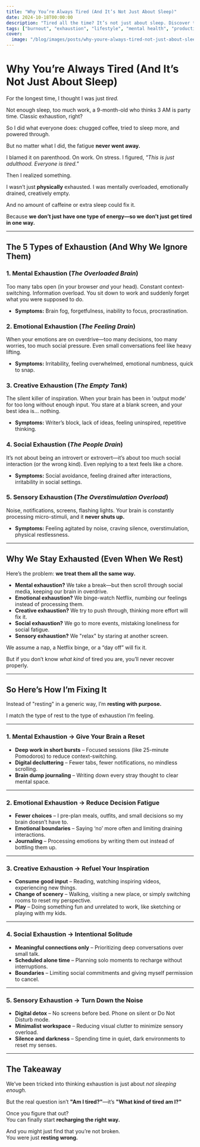 ```yaml
---
title: "Why You’re Always Tired (And It’s Not Just About Sleep)"
date: 2024-10-18T00:00:00
description: "Tired all the time? It’s not just about sleep. Discover the 5 types of exhaustion and how to truly recharge."
tags: ["burnout", "exhaustion", "lifestyle", "mental health", "productivity", "self-care"]
cover:
  image: "/blog/images/posts/why-youre-always-tired-not-just-about-sleep.png"
---
```

# **Why You’re Always Tired (And It’s Not Just About Sleep)**  

For the longest time, I thought I was just *tired.*  

Not enough sleep, too much work, a 9-month-old who thinks 3 AM is party time. Classic exhaustion, right?  

So I did what everyone does: chugged coffee, tried to sleep more, and powered through.  

But no matter what I did, the fatigue **never went away.**  

I blamed it on parenthood. On work. On stress. I figured, *"This is just adulthood. Everyone is tired."*  

Then I realized something.  

I wasn’t just **physically** exhausted. I was mentally overloaded, emotionally drained, creatively empty.  

And no amount of caffeine or extra sleep could fix it.  

Because **we don’t just have one type of energy—so we don’t just get tired in one way.**  

---

## **The 5 Types of Exhaustion (And Why We Ignore Them)**  

### **1. Mental Exhaustion** (*The Overloaded Brain*)  
Too many tabs open (in your browser *and* your head). Constant context-switching. Information overload. You sit down to work and suddenly forget what you were supposed to do.  
- **Symptoms:** Brain fog, forgetfulness, inability to focus, procrastination.  

### **2. Emotional Exhaustion** (*The Feeling Drain*)  
When your emotions are on overdrive—too many decisions, too many worries, too much social pressure. Even small conversations feel like heavy lifting.  
- **Symptoms:** Irritability, feeling overwhelmed, emotional numbness, quick to snap.  

### **3. Creative Exhaustion** (*The Empty Tank*)  
The silent killer of inspiration. When your brain has been in 'output mode' for too long without enough input. You stare at a blank screen, and your best idea is… nothing.  
- **Symptoms:** Writer’s block, lack of ideas, feeling uninspired, repetitive thinking.  

### **4. Social Exhaustion** (*The People Drain*)  
It’s not about being an introvert or extrovert—it’s about too much social interaction (or the wrong kind). Even replying to a text feels like a chore.  
- **Symptoms:** Social avoidance, feeling drained after interactions, irritability in social settings.  

### **5. Sensory Exhaustion** (*The Overstimulation Overload*)  
Noise, notifications, screens, flashing lights. Your brain is constantly processing micro-stimuli, and it **never shuts up.**  
- **Symptoms:** Feeling agitated by noise, craving silence, overstimulation, physical restlessness.  

---

## **Why We Stay Exhausted (Even When We Rest)**  

Here’s the problem: **we treat them all the same way.**  

- **Mental exhaustion?** We take a break—but then scroll through social media, keeping our brain in overdrive.  
- **Emotional exhaustion?** We binge-watch Netflix, numbing our feelings instead of processing them.  
- **Creative exhaustion?** We try to push through, thinking more effort will fix it.  
- **Social exhaustion?** We go to more events, mistaking loneliness for social fatigue.  
- **Sensory exhaustion?** We "relax" by staring at another screen.  

We assume a nap, a Netflix binge, or a “day off” will fix it.  

But if you don’t know *what kind* of tired you are, you’ll never recover properly.  

---

## **So Here’s How I’m Fixing It**  

Instead of "resting" in a generic way, I’m **resting with purpose.**  

I match the type of rest to the type of exhaustion I’m feeling.  

---

### **1. Mental Exhaustion → Give Your Brain a Reset**  

- **Deep work in short bursts** – Focused sessions (like 25-minute Pomodoros) to reduce context-switching.  
- **Digital decluttering** – Fewer tabs, fewer notifications, no mindless scrolling.  
- **Brain dump journaling** – Writing down every stray thought to clear mental space.  

---

### **2. Emotional Exhaustion → Reduce Decision Fatigue**  

- **Fewer choices** – I pre-plan meals, outfits, and small decisions so my brain doesn’t have to.  
- **Emotional boundaries** – Saying ‘no’ more often and limiting draining interactions.  
- **Journaling** – Processing emotions by writing them out instead of bottling them up.  

---

### **3. Creative Exhaustion → Refuel Your Inspiration**  

- **Consume good input** – Reading, watching inspiring videos, experiencing new things.  
- **Change of scenery** – Walking, visiting a new place, or simply switching rooms to reset my perspective.  
- **Play** – Doing something fun and unrelated to work, like sketching or playing with my kids.  

---

### **4. Social Exhaustion → Intentional Solitude**  

- **Meaningful connections only** – Prioritizing deep conversations over small talk.  
- **Scheduled alone time** – Planning solo moments to recharge without interruptions.  
- **Boundaries** – Limiting social commitments and giving myself permission to cancel.  

---

### **5. Sensory Exhaustion → Turn Down the Noise**  

- **Digital detox** – No screens before bed. Phone on silent or Do Not Disturb mode.  
- **Minimalist workspace** – Reducing visual clutter to minimize sensory overload.  
- **Silence and darkness** – Spending time in quiet, dark environments to reset my senses.  

---

## **The Takeaway**  

We’ve been tricked into thinking exhaustion is just about *not sleeping enough.*  

But the real question isn’t **"Am I tired?"**—it’s **"What kind of tired am I?"**  

Once you figure that out?  
You can finally start **recharging the right way.**  

And you might just find that you’re not broken.  
You were just **resting wrong.**  